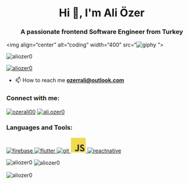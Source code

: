 <h1 align="center">Hi 👋, I'm Ali Özer</h1>
<h3 align="center">A passionate frontend Software Engineer from Turkey</h3>

<img align=“center” alt=“coding” width=“400” src=“![giphy](https://user-images.githubusercontent.com/92879108/229887844-3a547324-18e0-4578-ac69-c6384b97a8e3.gif)
”>

<p align="left"> <img src="https://komarev.com/ghpvc/?username=aliozer0&label=Profile%20views&color=0e75b6&style=flat" alt="aliozer0" /> </p>

<p align="left"> <a href="https://github.com/ryo-ma/github-profile-trophy"><img src="https://github-profile-trophy.vercel.app/?username=aliozer0" alt="aliozer0" /></a> </p>

- 📫 How to reach me **ozerrali@outlook.com**

<h3 align="left">Connect with me:</h3>
<p align="left">
<a href="https://linkedin.com/in/ozerali00" target="blank"><img align="center" src="https://raw.githubusercontent.com/rahuldkjain/github-profile-readme-generator/master/src/images/icons/Social/linked-in-alt.svg" alt="ozerali00" height="30" width="40" /></a>
<a href="https://instagram.com/ali.ozer0" target="blank"><img align="center" src="https://raw.githubusercontent.com/rahuldkjain/github-profile-readme-generator/master/src/images/icons/Social/instagram.svg" alt="ali.ozer0" height="30" width="40" /></a>
</p>

<h3 align="left">Languages and Tools:</h3>
<p align="left"> <a href="https://firebase.google.com/" target="_blank" rel="noreferrer"> <img src="https://www.vectorlogo.zone/logos/firebase/firebase-icon.svg" alt="firebase" width="40" height="40"/> </a> <a href="https://flutter.dev" target="_blank" rel="noreferrer"> <img src="https://www.vectorlogo.zone/logos/flutterio/flutterio-icon.svg" alt="flutter" width="40" height="40"/> </a> <a href="https://git-scm.com/" target="_blank" rel="noreferrer"> <img src="https://www.vectorlogo.zone/logos/git-scm/git-scm-icon.svg" alt="git" width="40" height="40"/> </a> <a href="https://developer.mozilla.org/en-US/docs/Web/JavaScript" target="_blank" rel="noreferrer"> <img src="https://raw.githubusercontent.com/devicons/devicon/master/icons/javascript/javascript-original.svg" alt="javascript" width="40" height="40"/> </a> <a href="https://reactnative.dev/" target="_blank" rel="noreferrer"> <img src="https://reactnative.dev/img/header_logo.svg" alt="reactnative" width="40" height="40"/> </a> </p>

<p><img align="left" src="https://github-readme-stats.vercel.app/api/top-langs?username=aliozer0&show_icons=true&locale=en&layout=compact" alt="aliozer0" /></p>

<p>&nbsp;<img align="center" src="https://github-readme-stats.vercel.app/api?username=aliozer0&show_icons=true&locale=en" alt="aliozer0" /></p>

<p><img align="center" src="https://github-readme-streak-stats.herokuapp.com/?user=aliozer0&" alt="aliozer0" /></p>
